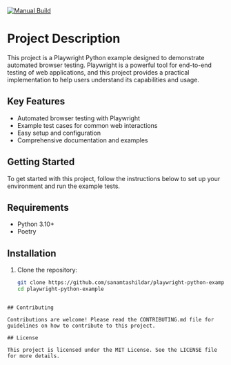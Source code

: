 [![Manual Build](https://github.com/sanamtashildar/playwright-python-example/actions/workflows/manual-test.yml/badge.svg)](https://github.com/sanamtashildar/playwright-python-example/actions)


# Project Description

This project is a Playwright Python example designed to demonstrate automated browser testing. Playwright is a powerful tool for end-to-end testing of web applications, and this project provides a practical implementation to help users understand its capabilities and usage.

## Key Features

- Automated browser testing with Playwright
- Example test cases for common web interactions
- Easy setup and configuration
- Comprehensive documentation and examples

## Getting Started

To get started with this project, follow the instructions below to set up your environment and run the example tests.

## Requirements

- Python 3.10+
- Poetry

## Installation

1. Clone the repository:
   ```sh
   git clone https://github.com/sanamtashildar/playwright-python-example.git
   cd playwright-python-example
```

## Contributing

Contributions are welcome! Please read the CONTRIBUTING.md file for guidelines on how to contribute to this project.

## License

This project is licensed under the MIT License. See the LICENSE file for more details.